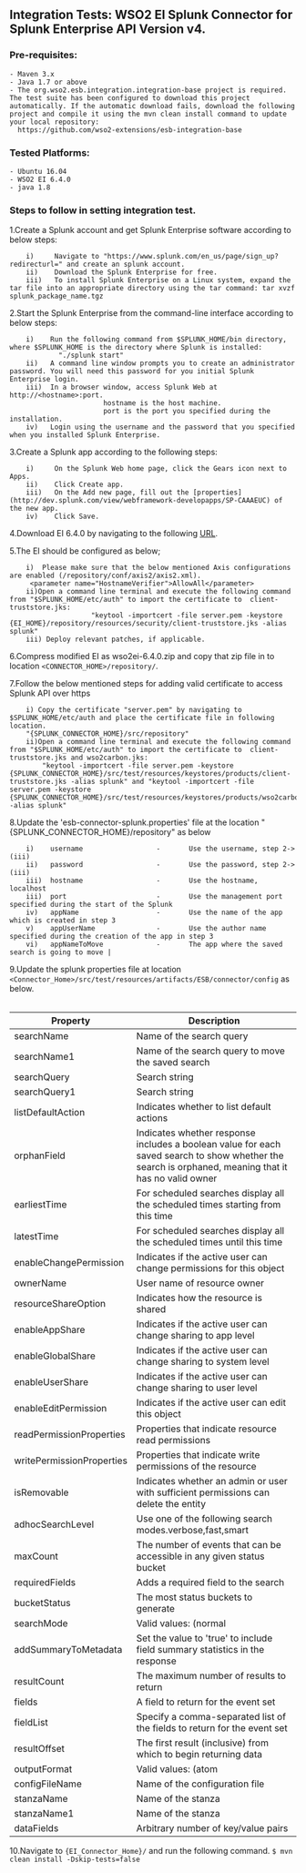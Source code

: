 ﻿## Integration Tests: WSO2 EI Splunk Connector for Splunk Enterprise API Version v4.

### Pre-requisites:

    - Maven 3.x
    - Java 1.7 or above
    - The org.wso2.esb.integration.integration-base project is required. The test suite has been configured to download this project automatically. If the automatic download fails, download the following project and compile it using the mvn clean install command to update your local repository:
      https://github.com/wso2-extensions/esb-integration-base

### Tested Platforms:

    - Ubuntu 16.04
    - WSO2 EI 6.4.0
    - java 1.8


### Steps to follow in setting integration test.

1.Create a Splunk account and get Splunk Enterprise software according to below steps:

        i)     Navigate to "https://www.splunk.com/en_us/page/sign_up?redirecturl=" and create an splunk account.
        ii)    Download the Splunk Enterprise for free.
        iii)   To install Splunk Enterprise on a Linux system, expand the tar file into an appropriate directory using the tar command: tar xvzf splunk_package_name.tgz

2.Start the Splunk Enterprise from the command-line interface according to below steps:

        i)    Run the following command from $SPLUNK_HOME/bin directory, where $SPLUNK_HOME is the directory where Splunk is installed:
                "./splunk start"
        ii)   A command line window prompts you to create an administrator password. You will need this password for you initial Splunk Enterprise login.
        iii)  In a browser window, access Splunk Web at http://<hostname>:port.
                           hostname is the host machine.
                           port is the port you specified during the installation.
        iv)   Login using the username and the password that you specified when you installed Splunk Enterprise.

3.Create a Splunk app according to the following steps:

        i)     On the Splunk Web home page, click the Gears icon next to Apps.
        ii)    Click Create app.
        iii)   On the Add new page, fill out the [properties](http://dev.splunk.com/view/webframework-developapps/SP-CAAAEUC) of the new app.
        iv)    Click Save.
4.Download EI 6.4.0  by navigating to the following [URL](http://wso2.com/products/enterprise-service-bus/#).

5.The EI should be configured as below;
       
        i)  Please make sure that the below mentioned Axis configurations are enabled (/repository/conf/axis2/axis2.xml).
         <parameter name="HostnameVerifier">AllowAll</parameter>
        ii)Open a command line terminal and execute the following command from "$SPLUNK_HOME/etc/auth" to import the certificate to  client-truststore.jks:
                        "keytool -importcert -file server.pem -keystore {EI_HOME}/repository/resources/security/client-truststore.jks -alias splunk"
        iii) Deploy relevant patches, if applicable.

6.Compress modified EI as wso2ei-6.4.0.zip and copy that zip file in to location `<CONNECTOR_HOME>/repository/`.

7.Follow the below mentioned steps for adding valid certificate to access Splunk API over https

        i) Copy the certificate "server.pem" by navigating to $SPLUNK_HOME/etc/auth and place the certificate file in following location.
        "{SPLUNK_CONNECTOR_HOME}/src/repository"
        ii)Open a command line terminal and execute the following command from "$SPLUNK_HOME/etc/auth" to import the certificate to  client-truststore.jks and wso2carbon.jks:
            "keytool -importcert -file server.pem -keystore {SPLUNK_CONNECTOR_HOME}/src/test/resources/keystores/products/client-truststore.jks -alias splunk" and "keytool -importcert -file server.pem -keystore {SPLUNK_CONNECTOR_HOME}/src/test/resources/keystores/products/wso2carbon.jks -alias splunk"

8.Update the 'esb-connector-splunk.properties' file at the location "{SPLUNK_CONNECTOR_HOME}/repository" as below

        i)    username                  -		Use the username, step 2->(iii)
        ii)   password                  -		Use the password, step 2->(iii)
        iii)  hostname                  -		Use the hostname, localhost
        iii)  port                      -		Use the management port specified during the start of the Splunk
        iv)   appName                   -       Use the name of the app which is created in step 3
        v)    appUserName               -       Use the author name specified during the creation of the app in step 3
        vi)   appNameToMove             -       The app where the saved search is going to move |
    

9.Update the splunk properties file at location `<Connector_Home>/src/test/resources/artifacts/ESB/connector/config` as below.
<br/><br/>

| Property | Description |
| ------------- |-------------|
| searchName | Name of the search query |
| searchName1 | Name of the search query to move the saved search |
| searchQuery | Search string |
| searchQuery1 | Search string |
| listDefaultAction | Indicates whether to list default actions |
| orphanField | Indicates whether response includes a boolean value for each saved search to show whether the search is orphaned, meaning that it has no valid owner |
| earliestTime | For scheduled searches display all the scheduled times starting from this time |
| latestTime | For scheduled searches display all the scheduled times until this time |
| enableChangePermission | Indicates if the active user can change permissions for this object |
| ownerName | User name of resource owner |
| resourceShareOption | Indicates how the resource is shared |
| enableAppShare | Indicates if the active user can change sharing to app level |
| enableGlobalShare | Indicates if the active user can change sharing to system level |
| enableUserShare | Indicates if the active user can change sharing to user level |
| enableEditPermission | Indicates if the active user can edit this object |
| readPermissionProperties | Properties that indicate resource read permissions |
| writePermissionProperties | Properties that indicate write permissions of the resource |
| isRemovable | Indicates whether an admin or user with sufficient permissions can delete the entity |
| adhocSearchLevel | Use one of the following search modes.verbose,fast,smart |
| maxCount | The number of events that can be accessible in any given status bucket |
| requiredFields | Adds a required field to the search |
| bucketStatus | The most status buckets to generate |
| searchMode | Valid values: (normal | realtime) |
| addSummaryToMetadata | Set the value to 'true' to include field summary statistics in the response |
| resultCount | The maximum number of results to return |
| fields | A field to return for the event set |
| fieldList | Specify a comma-separated list of the fields to return for the event set |
| resultOffset | The first result (inclusive) from which to begin returning data |
| outputFormat | Valid values: (atom | csv | json | json_cols | json_rows | raw | xml) |
| configFileName | Name of the configuration file |
| stanzaName | Name of the stanza |
| stanzaName1 | Name of the stanza |
| dataFields | Arbitrary number of key/value pairs |

 10.Navigate to `{EI_Connector_Home}/` and run the following command.
             `$ mvn clean install -Dskip-tests=false`

